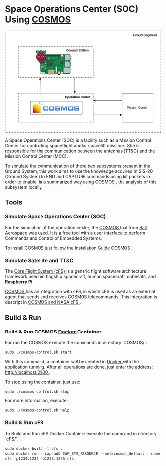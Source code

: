 <!DOCTYPE html>
<html lang="en">
    <head>
        <meta charset="UTF-8">
        <meta http-equiv="X-UA-Compatible" content="IE=edge">
        <meta name="viewport" content="width=device-width, initial-scale=1.0">
        <link rel="stylesheet" href="https://cdnjs.cloudflare.com/ajax/libs/font-awesome/6.2.0/css/all.min.css" integrity="sha512-xh6O/CkQoPOWDdYTDqeRdPCVd1SpvCA9XXcUnZS2FmJNp1coAFzvtCN9BmamE+4aHK8yyUHUSCcJHgXloTyT2A==" crossorigin="anonymous" referrerpolicy="no-referrer" />
        <link rel="stylesheet" href="index.css">
    </head>
    <body>

<h1>Space Operations Center (SOC) Using <a href="https://ballaerospace.github.io/cosmos-website/" target="_blank">COSMOS  </a></h1>

<img src="img/overview.png">

<p>A Space Operations Center (SOC) is a facility such as a Mission Control Center for controlling spaceflight and/or spacelift missions. She is responsible for the communication between the antennas (TT&C) and the Mission Control Center (MCC).
</p>

<p>To simulate the communication of these two subsystems present in the Ground System, this work aims to use the knowledge acquired in SIS-20 (Ground System) to END and CAPTURE commands using bit packets in order to enable, in a summarized way using COSMOS , the analysis of this subsystem locally.</p>

<h2>Tools</h2>

<h3>Simulate Space Operations Center (SOC)</h3>

<p>For the simulation of the operation center, the <a href="https://ballaerospace.github.io/cosmos-website/" target="_blank">COSMOS </a> tool from <a href="https://ballaerospace.github.io/" target="_blank">Ball Aerospace </a> was used. It is a free tool with a user interface to perform Commands and Control of Embedded Systems.</p>

<p>To install COSMOS just follow the <a href="https://ballaerospace.github.io/cosmos-website/docs/v5/installation" target="_blank">Installation Guide COSMOS </a>.</p>

<h3>Simulate Satellite and TT&C</h3>

The <a href="https://github.com/nasa/cFS" target="_blank">Core Flight System (cFS) </a> is a generic flight software architecture framework used on flagship spacecraft, human spacecraft, cubesats, and <strong>Raspberry Pi</strong>. 

<a href="https://ballaerospace.github.io/cosmos-website/" target="_blank">COSMOS </a> has an integration with cFS, in which cFS is used as an external agent that sends and receives COSMOS telecommands. This integration is descript in <a href="https://ballaerospace.github.io/cosmos-website/docs/v5/cfs" target="_blank">COSMOS and NASA cFS </a>.

<h2>Build & Run</h2>

<h3>Build & Run COSMOS <a href="https://www.docker.com/" target="_blank">Docker </a> Container </h3>

<p>For run the COSMOS execute the commands in directory `COSMOS/`:</p>

    sudo ./cosmos-control.sh start

<p>With this command, a container will be created in <a href="https://www.docker.com/" target="_blank" >Docker  </a> with the application running. After all operations are done, just enter the address: <a href="http://localhost:2900" target="_blank" >http://localhost:2900  </a>.</p>

<p>To stop using the container, just use:</p>


    sudo ./cosmos-control.sh stop


<p>For more information, execute:</p>        


    sudo ./cosmos-control.sh help


<h3>Build & Run cFS</h3>

<p>To Build and Run cFS Docker Container execute the command in directory `cFS/`.</p>


    sudo docker build -t cfs .
    sudo docker run --cap-add CAP_SYS_RESOURCE --net=cosmos_default --name cfs -p1234:1234 -p1235:1235 cfs

</body>
</html>

